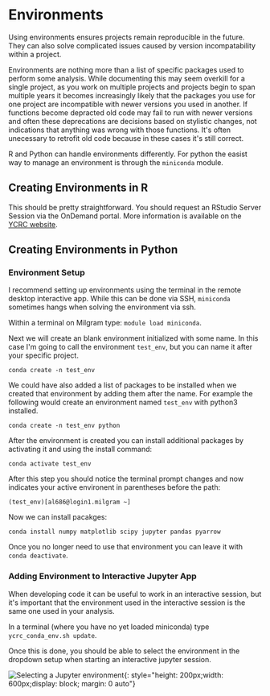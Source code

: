 # Environments

Using environments ensures projects remain reproducible in the future. They can also solve complicated issues caused by version incompatability within a project. 

Environments are nothing more than a list of specific packages used to perform some analysis. While documenting this may seem overkill for a single project, as you work on multiple projects and projects begin to span multiple years it becomes increasingly likely that the packages you use for one project are incompatible with newer versions you used in another. If functions become depracted old code may fail to run with newer versions and often these deprecations are decisions based on stylistic changes, not indications that anything was wrong with those functions. It's often unecessary to retrofit old code because in these cases it's still correct. 

R and Python can handle environments differently. For python the easist way to manage an environment is through the `miniconda` module. 

## Creating Environments in R

This should be pretty straightforward. You should request an RStudio Server Session via the OnDemand portal. More information is available on the [YCRC website](https://docs.ycrc.yale.edu/clusters-at-yale/guides/r/).

## Creating Environments in Python 

### Environment Setup

I recommend setting up environments using the terminal in the remote desktop interactive app. While this can be done via SSH, `miniconda` sometimes hangs when solving the environment via ssh. 

Within a terminal on Milgram type: `module load miniconda`. 

Next we will create an blank environment initialized with some name. In this case I'm going to call the environment `test_env`, but you can name it after your specific project.

`conda create -n test_env` 

We could have also added a list of packages to be installed when we created that environment by adding them after the name. For example the following would create an environment named `test_env` with python3 installed. 

`conda create -n test_env python`

After the environment is created you can install additional packages by activating it and using the install command:

`conda activate test_env`

After this step you should notice the terminal prompt changes and now indicates your active environent in parentheses before the path:

```(test_env)[al686@login1.milgram ~]```

Now we can install pacakges:

```conda install numpy matplotlib scipy jupyter pandas pyarrow```

Once you no longer need to use that environment you can leave it with `conda deactivate`.

### Adding Environment to Interactive Jupyter App

When developing code it can be useful to work in an interactive session, but it's important that the environment used in the interactive session is the same one used in your analysis. 

In a terminal (where you have no yet loaded miniconda) type `ycrc_conda_env.sh update`.

Once this is done, you should be able to select the environment in the dropdown setup when starting an interactive jupyter session.

 ![Selecting a Jupyter environment](../images/jupyter_venv_update.png){: style="height: 200px;width: 600px;display: block; margin: 0 auto"}
